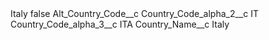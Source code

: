 <?xml version="1.0" encoding="UTF-8"?>
<CustomMetadata xmlns="http://soap.sforce.com/2006/04/metadata" xmlns:xsi="http://www.w3.org/2001/XMLSchema-instance" xmlns:xsd="http://www.w3.org/2001/XMLSchema">
    <label>Italy</label>
    <protected>false</protected>
    <values>
        <field>Alt_Country_Code__c</field>
        <value xsi:nil="true"/>
    </values>
    <values>
        <field>Country_Code_alpha_2__c</field>
        <value xsi:type="xsd:string">IT</value>
    </values>
    <values>
        <field>Country_Code_alpha_3__c</field>
        <value xsi:type="xsd:string">ITA</value>
    </values>
    <values>
        <field>Country_Name__c</field>
        <value xsi:type="xsd:string">Italy</value>
    </values>
</CustomMetadata>
